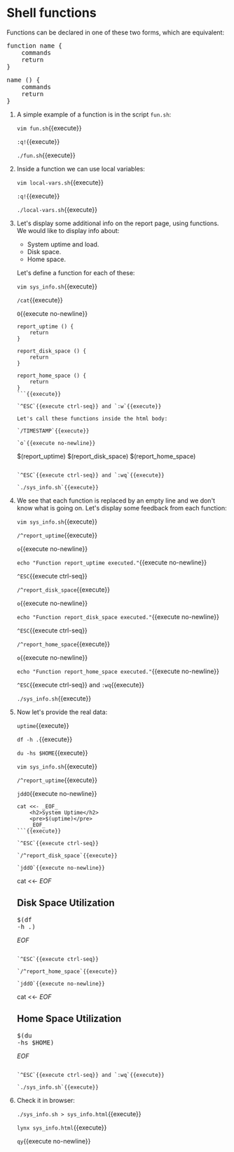 # Shell functions

Functions can be declared in one of these two forms, which are
equivalent:

<pre>
function name {
    commands
	return
}
</pre>

<pre>
name () {
    commands
	return
}
</pre>

1. A simple example of a function is in the script `fun.sh`:

   `vim fun.sh`{{execute}}
   
   `:q!`{{execute}}
   
   `./fun.sh`{{execute}}
   
2. Inside a function we can use local variables:

   `vim local-vars.sh`{{execute}}
   
   `:q!`{{execute}}
   
   `./local-vars.sh`{{execute}}

3. Let's display some additional info on the report page, using
   functions. We would like to display info about:
   
   - System uptime and load.
   - Disk space.
   - Home space.
   
   Let's define a function for each of these:

   `vim sys_info.sh`{{execute}}
   
   `/cat`{{execute}}
   
   `O`{{execute no-newline}}
   
   ```
   report_uptime () {
       return
   }
   
   report_disk_space () {
       return
   }
   
   report_home_space () {
       return
   }
   ```{{execute}}
   
   `^ESC`{{execute ctrl-seq}} and `:w`{{execute}}
   
   Let's call these functions inside the html body:
   
   `/TIMESTAMP`{{execute}}
   
   `o`{{execute no-newline}}

   ```
   $(report_uptime)
   $(report_disk_space)
   $(report_home_space)
   ```{{execute}}

   `^ESC`{{execute ctrl-seq}} and `:wq`{{execute}}
   
   `./sys_info.sh`{{execute}}
   
4. We see that each function is replaced by an empty line and we don't
   know what is going on. Let's display some feedback from each
   function:
   
   `vim sys_info.sh`{{execute}}
   
   `/^report_uptime`{{execute}}
   
   `o`{{execute no-newline}}
   
   `echo "Function report_uptime executed."`{{execute no-newline}}

   `^ESC`{{execute ctrl-seq}}
   
   `/^report_disk_space`{{execute}}
   
   `o`{{execute no-newline}}
   
   `echo "Function report_disk_space executed."`{{execute no-newline}}

   `^ESC`{{execute ctrl-seq}}
   
   `/^report_home_space`{{execute}}
   
   `o`{{execute no-newline}}
   
   `echo "Function report_home_space executed."`{{execute no-newline}}

   `^ESC`{{execute ctrl-seq}} and `:wq`{{execute}}
   
   `./sys_info.sh`{{execute}}
   
5. Now let's provide the real data:

   `uptime`{{execute}}
   
   `df -h .`{{execute}}
   
   `du -hs $HOME`{{execute}}
   
   `vim sys_info.sh`{{execute}}
   
   `/^report_uptime`{{execute}}
   
   `jddO`{{execute no-newline}}
   
   ```
   cat <<- _EOF_
       <h2>System Uptime</h2>
	   <pre>$(uptime)</pre>
       _EOF_
   ```{{execute}}

   `^ESC`{{execute ctrl-seq}}
   
   `/^report_disk_space`{{execute}}
   
   `jddO`{{execute no-newline}}
   
   ```
   cat <<- _EOF_
       <h2>Disk Space Utilization</h2>
	   <pre>$(df -h .)</pre>
       _EOF_
   ```{{execute}}

   `^ESC`{{execute ctrl-seq}}
   
   `/^report_home_space`{{execute}}
   
   `jddO`{{execute no-newline}}
   
   ```
   cat <<- _EOF_
       <h2>Home Space Utilization</h2>
	   <pre>$(du -hs $HOME)</pre>
       _EOF_
   ```{{execute}}

   `^ESC`{{execute ctrl-seq}} and `:wq`{{execute}}
   
   `./sys_info.sh`{{execute}}
   
6. Check it in browser:

   `./sys_info.sh > sys_info.html`{{execute}}
   
   `lynx sys_info.html`{{execute}}
   
   `qy`{{execute no-newline}}
